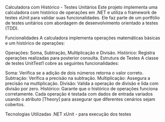 Calculadora com Histórico - Testes Unitários
Este projeto implementa uma calculadora com histórico de operações em .NET e utiliza o framework de testes xUnit para validar suas funcionalidades. Ele faz parte de um portfólio de testes unitários com abordagem de desenvolvimento orientado a testes (TDD).

Funcionalidades
A calculadora implementa operações matemáticas básicas e um histórico de operações:

Operações: Soma, Subtração, Multiplicação e Divisão.
Histórico: Registra operações realizadas para posterior consulta.
Estrutura de Testes
A classe de testes UnitTest1 cobre as seguintes funcionalidades:

Soma: Verifica se a adição de dois números retorna o valor correto.
Subtração: Verifica a precisão na subtração.
Multiplicação: Assegura a precisão na multiplicação.
Divisão: Valida a operação de divisão e lida com divisão por zero.
Histórico: Garante que o histórico de operações funciona corretamente.
Cada operação é testada com dados de entrada variados usando o atributo [Theory] para assegurar que diferentes cenários sejam cobertos.

Tecnologias Utilizadas
.NET
xUnit - para execução dos testes
